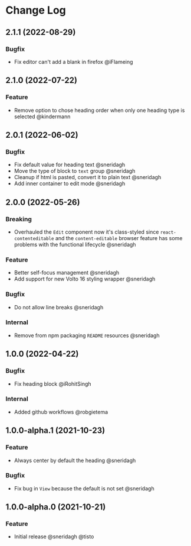 # Change Log

## 2.1.1 (2022-08-29)

### Bugfix

- Fix editor can't add a blank in firefox @iFlameing

## 2.1.0 (2022-07-22)

### Feature

- Remove option to chose heading order when only one heading type is selected @kindermann

## 2.0.1 (2022-06-02)

### Bugfix

- Fix default value for heading text @sneridagh
- Move the type of block to `text` group @sneridagh
- Cleanup if html is pasted, convert it to plain text @sneridagh
- Add inner container to edit mode @sneridagh

## 2.0.0 (2022-05-26)

### Breaking

- Overhauled the `Edit` component now it's class-styled since `react-contenteditable` and the `content-editable` browser feature has some problems with the functional lifecycle @sneridagh

### Feature

- Better self-focus management @sneridagh
- Add support for new Volto 16 styling wrapper @sneridagh

### Bugfix

- Do not allow line breaks @sneridagh

### Internal

- Remove from npm packaging `README` resources @sneridagh

## 1.0.0 (2022-04-22)

### Bugfix

- Fix heading block @iRohitSingh

### Internal

- Added github workflows @robgietema

## 1.0.0-alpha.1 (2021-10-23)

### Feature

- Always center by default the heading @sneridagh

### Bugfix

- Fix bug in `View` because the default is not set @sneridagh

## 1.0.0-alpha.0 (2021-10-21)

### Feature

- Initial release @sneridagh @tisto
